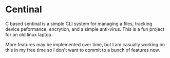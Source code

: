 # Centinal
C based sentinal is a simple CLI system for managing a files, tracking device peformance, encrytion, and a simple anti-virus.
This is a fun project for an old linux laptop.

More features may be implemented over time, but I am casually working on this in my free time so I don't want to commit to a bunch of features now.
